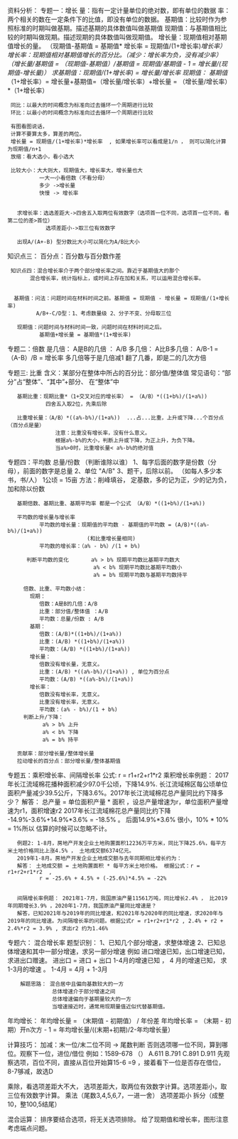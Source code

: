 资料分析：
专题一：增长
      量：指有一定计量单位的绝对数，即有单位的数据
      率：两个相关的数在一定条件下的比值，即没有单位的数据。
      基期值：比较时作为参照标准的时期叫做基期。描述基期的具体数值叫做基期值
      现期值：与基期值相比较的时期叫做现期。描述现期的具体数值叫做现期值。
      增长量：现期值相对基期值增长的量。
             （现期值-基期值 = 基期值* 增长率 = 现期值/(1+增长率)*增长率）
      增长率：现期值相对基期值增长的百分比。（减少：增长率为负，没有减少率）
              （增长量/基期值 = （现期值-基期值）/基期值 = 现期值/基期值 - 1 = 增长量/(现期值-增长量)）
      求基期值：现期值/(1+增长率) = 增长量/增长率
      现期值： 基期值*（1+增长率）= 增长量+基期值=（增长量/增长率）+增长量 = （增长量/增长率）*（1+增长率）

     同比：以最大的时间概念为标准向过去循环一个周期进行比较
     环比：以最小的时间概念为标准向过去循环一个周期进行比较

     有图看图说话，
     计算不要算太多，算差的两位。
     增长量 = 现期值/(1+增长率)*增长率  , 如果增长率可以看成是1/n ， 则可以简化计算为现期值/n+1
     放缩：看大选小，看小选大

     比较大小：大大则大，现期值大，增长率大，增长量也大
              一大一小看倍数（不看分母）
              多少 ->增长量
              快慢 -> 增长率


       求增长率：选选差距大->四舍五入取两位有效数字（选项首一位不同，选项首一位不同，看第二位的差>首位）
                选项差距小->取三位有效数字

       出现A/(A+-B) 型分数比大小可以简化为A/B比大小


   知识点三：
    百分点：百分数与百分数作差

     知识点四：混合增长率介于两个部分增长率之间。靠近于基期值大的那个
           混合增长率，统计指标上，或时间上存在加和关系，可以运用混合增长率。


      基期值：问法：问题时间在材料时间之前。基期值 = 现期值 - 增长量 = 现期值/(1+增长率)
             A/B+-C/D型：1、考虑数量级 2、分子不变、分母取三位

       现期值：问题时间与材料时间一致，问题时间在材料时间之后。
              基期值+增长量 = 基期值*(1+增长率)


专题二：倍数
       是几倍： A是B的几倍 ： A/B
       多几倍： A比B多几倍： A/B-1 = （A-B）/B  = 增长率
       多几倍等于是几倍减1
       翻了几番，即是二的几次方倍

专题三: 比重
       含义：某部分在整体中所占的百分比：部分值/整体值
       常见语句：“部分”占“整体”、“其中”+部分、 在“整体”中

       基期比重：现期比重*（1+交叉对应的增长率） = （A/B）*((1+b%)/(1+a%))
                四舍五入取2位，先乘后除

       比重增长量：（A/B）*((a%-b%)/(1+a%))  ...占...比重，上升或下降...个百分点（百分点是量）
                   注意：比重没有增长率，没有什么意义。
                   根据a%-b%的大小，判断上升或下降，为正上升，为负下降。
                   当a%>0时，比重增长量< a%-b%的绝对值

专题四：平均数 
        总量/份数   （判断谁除以谁）
        1、每字后面的数字是份数（分母），前面的数字是总量
        2、单位 "A/B"
        3、题干，后除以前。 （如每人多少本书，书/人）
       1公顷 = 15亩
       方法：削峰填谷， 定基数，多的记为正，少的记为负，加和除以份数

       基期倍数、基期比重、基期平均率 都是一个公式 （A/B）*((1+b%)/(1+a%))

       平均数的增长量与增长率
              平均数的增长量：现期值的平均数 - 基期值的平均数 = (A/B)*((a%-b%)/(1+a%))
                             (和比重增长量相同)
              平均数的增长率：（a% - b%）/(1 + b%)

          判断平均数的变化       a% > b% 现期平均数比基期平均数大
                               a% < b% 现期平均数比基期平均数小
                               a% = b% 现期平均数与基期平均数持平

         倍数、比重、平均数小结：
           现期：
              倍数：A是B的几倍：A/B
              比重：部分值/整体值 ：A/B
              平均数：总量/份数 : A/B
           基期：
              倍数：(A/B)*((1+b%)/(1+a%))
              比重：(A/B) *((1+b%)/(1+a%))
              平均数：(A/B) *((1+b%)/(1+a%))
           增长量：
              倍数没有增长量，无意义。
              比重：(A/B) *((a%-b%)/(1+a%)) , 单位为百分点
              平均数：(A/B) *((a%-b%)/(1+a%))
           增长率：
              倍数没有增长率，无意义。
              比重没有增长率，无意义。
              平均数：(a% - b%)/(1 + b%)
         判断上升/下降：
               a% > b% 上升
               a% < b% 下降
               a% = b% 持平

       贡献率：部分增长量/整体增长量
       拉动增长的百分点：部分增长量/整体基期值
              

专题五：乘积增长率、间隔增长率
       公式: r = r1+r2+r1*r2
       乘积增长率例题： 2017年长江流域棉花播种面积减少97.0千公顷，下降14.9%. 长江流域棉区每公顷单位面积产量减少39.5公斤，下降3.6%。2017年长江流域棉花总产量同比约下降多少？
       解答： 总产量 = 单位面积产量 * 面积  ，设总产量增速为r，单位面积产量增速为r1，面积增速r2
              2017年长江流域棉花总产量同比约下降 -14.9%-3.6%+14.9%*3.6% = -18.5% 。 后面14.9%*3.6% 很小，10% * 10% = 1%所以
              估算的时候可以忽略不计。

       例题2: 1-8月，房地产开发企业土地购置面积12236万平方米，同比下降25.6%，每平方米土地价格同比上涨4.5% ， 土地成交额6374亿元。
       2019年1-8月。房地产开发企业土地成交额与去年同期相比增长约为：
       解答： 土地成交额 = 土地购置面积 * 每平方米土地价格。 根据公式：r = r1+r2+r1*r2  ,
              r = -25.6% + 4.5% + (-25.6%)*4.5% = -22% 


       间隔增长率例题： 2021年1-7月，我国原油产量11561万吨，同比增长2.4% ， 比2019年同期增长3.9% ，2020年1-7月，我国原油产量同比增速是？
       解答，已知2021年与2019年的同比增速，和2021年与2020年的同比增速，求2020年与2019年的同比增速。为间隔增长率的问题。根据公式r = r1+r2+r1*r2 , 2.4% + r2 + 2.4%*r2 = 3.9% , 求出r2 约为1.46%


专题六： 混合增长率
        题型识别：
               1、已知几个部分增速，求整体增速
               2、已知总体增速和其中一部分增速，求另一部分增速
               例如 进口增速已知，出口增速已知，求进出口赠速。   进出口 = 进口 + 出口
                    1-4月的增速已知 ， 4 月的增速已知， 求1-3月的增速 。 1-4月 = 4月 + 1-3月


        解题思路： 混合居中且偏向基数较大的一方
                  总体增速介于部分增速之间
                  总体增速偏向于基期量较大的一方
                  当增速接近时，通常用现期量值近似代替基期值。


年均增长：
      年均增长量 = （末期值 - 初期值） / 年份差
      年均增长率 = （末期 - 初期）开n次方 - 1   = 年均增长量/((末期+初期)/2-年均增长量）


    
       


计算技巧：
   加减：末一位/末二位不同  -> 尾数判断  否则选项哪一位不同，算到哪位。观察下一位，进位/借位
   例如：1589-678 （）      A.611  B.791 C.891 D.911  先观察选项，百位不同，直接从百位开始算15-6 =9 ，接着看下一位是否存在借位，8-7够减，故选D


   乘除，看选项差距大不大， 选项差距大，取两位有效数字计算。选项差距小，取三位有效数字计算。
        乘法（尾数3,4,5,6,7，一进一舍）
        选项差距小 拆分（成整10，整100,5结尾）

   混合运算：
        排序要结合选项，将无关选项排除。
        给了现期值和增长率，图形注意考虑端点问题。

